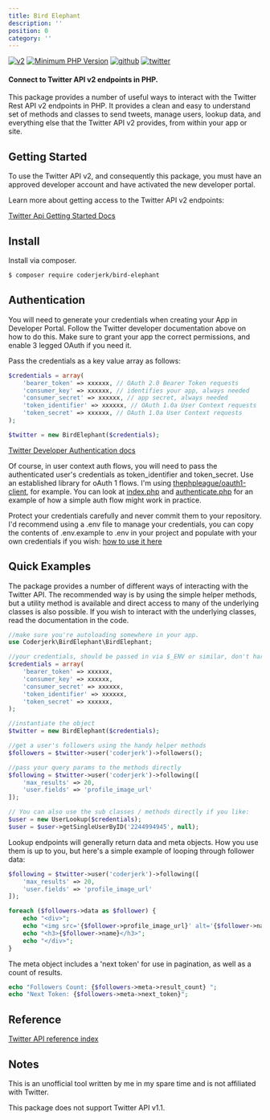 ```yaml
---
title: Bird Elephant
description: ''
position: 0
category: ''
---
```


<div class="button-grid" style="display:grid, grid-template-columns: 1fr 1fr 1fr 1fr">

[![v2](https://img.shields.io/endpoint?url=https%3A%2F%2Ftwbadges.glitch.me%2Fbadges%2Fv2)](https://developer.twitter.com/en/docs/twitter-api)  [![Minimum PHP Version](https://img.shields.io/badge/php-%3E%3D%207.4-8892BF.svg)](https://php.net/)  [![github](https://img.shields.io/github/stars/danieldevine/bird-elephant?style=social)]('https://github.com/danieldevine/bird-elephant')  [![twitter](https://img.shields.io/twitter/follow/coderjerk?style=social)](https://twitter.com/coderjerk)

</div>



#### Connect to Twitter API v2 endpoints in PHP.

This package provides a number of useful ways to interact with the Twitter Rest API v2 endpoints in PHP. It provides a clean and easy to understand set of methods and classes to send tweets, manage users, lookup data, and everything else that the Twitter API v2 provides, from within your app or site.


## Getting Started

To use the Twitter API v2, and consequently this package, you must have an approved developer account and have activated the new developer portal.

Learn more about getting access to the Twitter API v2 endpoints:

[Twitter Api Getting Started Docs](https://developer.twitter.com/en/docs/twitter-api/getting-started/guide)


## Install

Install via composer.

```bash
$ composer require coderjerk/bird-elephant
```

## Authentication

You will need to generate your credentials when creating your App in Developer Portal. Follow the Twitter developer documentation above on how to do this. Make sure to grant your app the correct permissions, and enable 3 legged OAuth if you need it.

Pass the credentials as a key value array as follows:

```php
$credentials = array(
    'bearer_token' => xxxxxx, // OAuth 2.0 Bearer Token requests
    'consumer_key' => xxxxxx, // identifies your app, always needed
    'consumer_secret' => xxxxxx, // app secret, always needed
    'token_identifier' => xxxxxx, // OAuth 1.0a User Context requests
    'token_secret' => xxxxxx, // OAuth 1.0a User Context requests
);

$twitter = new BirdElephant($credentials);
```
[Twitter Developer Authentication docs](https://developer.twitter.com/en/docs/authentication/overview)

Of course, in user context auth flows, you will need to pass the authenticated user's credentials as token_identifier and token_secret. Use an established library for oAuth 1 flows. I'm using [thephpleague/oauth1-client](https://github.com/thephpleague/oauth1-client), for example. You can look at [index.php](/index.php) and [authenticate.php](/authenticate.php) for an example of how a simple auth flow might work in practice.

Protect your credentials carefully and never commit them to your repository. I'd recommend using a .env file to manage your credentials, you can copy the contents of .env.example to .env in your project and populate with your own credentials if you wish:  [how to use it here](https://github.com/vlucas/phpdotenv)


## Quick Examples

The package provides a number of different ways of interacting with the Twitter API. The recommended way is by using the simple helper methods, but a utility method is available and direct access to many of the underlying classes is also possible. If you wish to interact with the underlying classes, read the documentation in the code.


```php
//make sure you're autoloading somewhere in your app.
use Coderjerk\BirdElephant\BirdElephant;

//your credentials, should be passed in via $_ENV or similar, don't hardcode.
$credentials = array(
    'bearer_token' => xxxxxx,
    'consumer_key' => xxxxxx,
    'consumer_secret' => xxxxxx,
    'token_identifier' => xxxxxx,
    'token_secret' => xxxxxx,
);

//instantiate the object
$twitter = new BirdElephant($credentials);

//get a user's followers using the handy helper methods
$followers = $twitter->user('coderjerk')->followers();

//pass your query params to the methods directly
$following = $twitter->user('coderjerk')->following([
    'max_results' => 20,
    'user.fields' => 'profile_image_url'
]);

// You can also use the sub classes / methods directly if you like:
$user = new UserLookup($credentials);
$user = $user->getSingleUserByID('2244994945', null);

```
Lookup endpoints will generally return data and meta objects. How you use them is up to you, but here's a simple example of looping through follower data:

```php
$following = $twitter->user('coderjerk')->following([
    'max_results' => 20,
    'user.fields' => 'profile_image_url'
]);

foreach ($followers->data as $follower) {
    echo "<div>";
    echo "<img src='{$follower->profile_image_url}' alt='{$follower->name}'/>";
    echo "<h3>{$follower->name}</h3>";
    echo "</div>";
}
```
The meta object includes a 'next token' for use in pagination, as well as a count of results.

```php
echo "Followers Count: {$followers->meta->result_count} ";
echo "Next Token: {$followers->meta->next_token}";
```

## Reference
[Twitter API reference index](https://developer.twitter.com/en/docs/api-reference-index)

## Notes

This is an unofficial tool written by me in my spare time and is not affiliated with Twitter.

This package does not support Twitter API v1.1.

<app-color-switcher></app-color-switcher>
